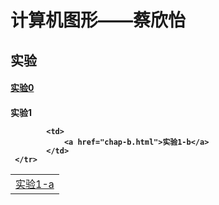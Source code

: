 <html>
	<head>
		<meta charset="utf-8">
	</head>
	<h1>计算机图形——蔡欣怡</h1>
		<h2>实验</h2>
	<h4>
     <a href="1.html">实验0</a>
	</h4>
	<h4>实验1
    <table>
	    <tr>
		    <td>
			    <a href="chap-a.html">实验1-a</a>
		    </td>
	   
		    <td>
			    <a href="chap-b.html">实验1-b</a>
		    </td>
	 </tr>
</table>
</h4>

</html>
